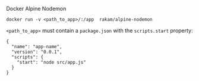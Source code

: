 Docker Alpine Nodemon

`docker run -v <path_to_app>/:/app  rakam/alpine-nodemon`

`<path_to_app>` must contain a `package.json` with the `scripts.start` property:
```
{
  "name": "app-name",
  "version": "0.0.1",
  "scripts": {
    "start": "node src/app.js"
  }
}
```
